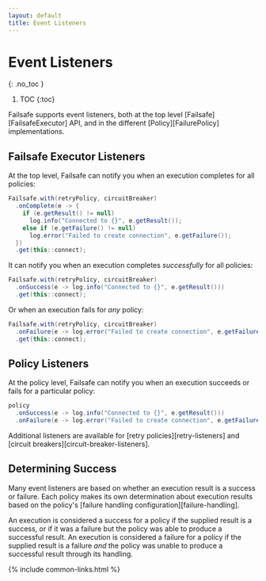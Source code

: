 ```yaml
---
layout: default
title: Event Listeners
---
```


# Event Listeners
{: .no_toc }

1. TOC
{:toc}

Failsafe supports event listeners, both at the top level [Failsafe][FailsafeExecutor] API, and in the different [Policy][FailurePolicy] implementations.

## Failsafe Executor Listeners

At the top level, Failsafe can notify you when an execution completes for all policies:

```java
Failsafe.with(retryPolicy, circuitBreaker)
  .onComplete(e -> {
    if (e.getResult() != null)
      log.info("Connected to {}", e.getResult());
    else if (e.getFailure() != null)
      log.error("Failed to create connection", e.getFailure());
  })
  .get(this::connect);
```

It can notify you when an execution completes *successfully* for all policies:

```java
Failsafe.with(retryPolicy, circuitBreaker)
  .onSuccess(e -> log.info("Connected to {}", e.getResult()))
  .get(this::connect);
```

Or when an execution fails for *any* policy:

```java
Failsafe.with(retryPolicy, circuitBreaker)
  .onFailure(e -> log.error("Failed to create connection", e.getFailure()))
  .get(this::connect);
```

## Policy Listeners

At the policy level, Failsafe can notify you when an execution succeeds or fails for a particular policy:

```java
policy
  .onSuccess(e -> log.info("Connected to {}", e.getResult()))
  .onFailure(e -> log.error("Failed to create connection", e.getFailure()));
```

Additional listeners are available for [retry policies][retry-listeners] and [circuit breakers][circuit-breaker-listeners].

## Determining Success

Many event listeners are based on whether an execution result is a success or failure. Each policy makes its own determination about execution results based on the policy's [failure handling configuration][failure-handling]. 

An execution is considered a success for a policy if the supplied result is a success, or if it was a failure but the policy was able to produce a successful result. An execution is considered a failure for a policy if the supplied result is a failure _and_ the policy was unable to produce a successful result through its handling.

{% include common-links.html %}
